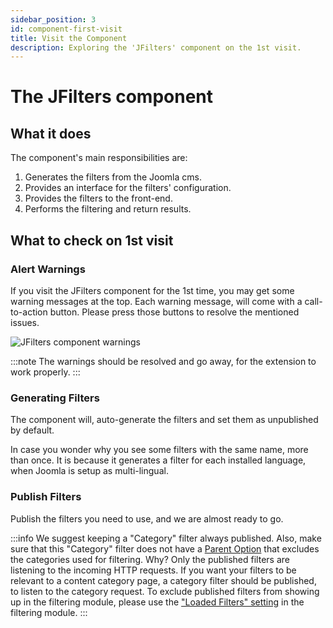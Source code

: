 ```yaml
---
sidebar_position: 3
id: component-first-visit
title: Visit the Component
description: Exploring the 'JFilters' component on the 1st visit.
---
```


# The JFilters component

## What it does
The component's main responsibilities are:
1. Generates the filters from the Joomla cms.
2. Provides an interface for the filters' configuration.
3. Provides the filters to the front-end.
4. Performs the filtering and return results.

## What to check on 1st visit

### Alert Warnings
If you visit the JFilters component for the 1st time, you may get some warning messages at the top. 
Each warning message, will come with a call-to-action button. Please press those buttons to resolve the mentioned issues.

![JFilters component warnings](/img/getting-started/component-warnings.png)

:::note
The warnings should be resolved and go away, for the extension to work properly.
:::

### Generating Filters
The component will, auto-generate the filters and set them as unpublished by default.

In case you wonder why you see some filters with the same name, more than once. 
It is because it generates a filter for each installed language, when Joomla is setup as multi-lingual.

### Publish Filters
Publish the filters you need to use, and we are almost ready to go.

:::info
We suggest keeping a "Category" filter always published. Also, make sure that this "Category" filter does not have a [Parent Option](/component/filter-config/tree#parent-option) that excludes the categories used for filtering.
Why? Only the published filters are listening to the incoming HTTP requests. If you want your filters to be relevant to a content category page, a category filter should be published, to listen to the category request.
To exclude published filters from showing up in the filtering module, please use the ["Loaded Filters" setting](/getting-started/filtering-module#setup) in the filtering module.
:::

